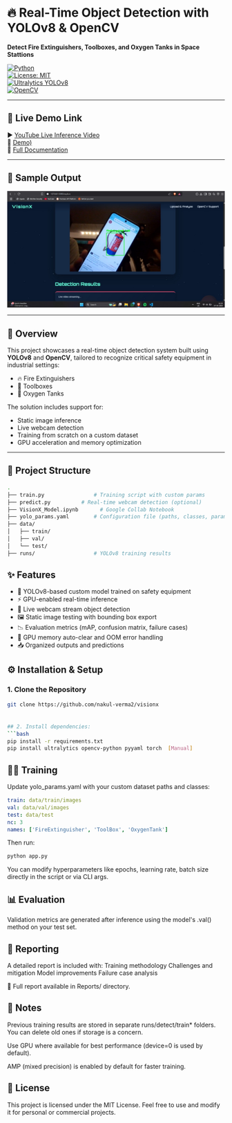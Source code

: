 # 🔥 Real-Time Object Detection with YOLOv8 & OpenCV  
**Detect Fire Extinguishers, Toolboxes, and Oxygen Tanks in Space Stattions**  

[![Python](https://img.shields.io/badge/Python-3.8%2B-blue.svg)](https://www.python.org/downloads/)  
[![License: MIT](https://img.shields.io/badge/License-MIT-yellow.svg)](LICENSE)  
[![Ultralytics YOLOv8](https://img.shields.io/badge/Ultralytics-YOLOv8-green.svg)](https://github.com/ultralytics/ultralytics)  
[![OpenCV](https://img.shields.io/badge/OpenCV-RealTime-blue)](https://opencv.org/)

---

## 🎥 Live Demo  Link
▶️ [YouTube Live Inference Video](https://youtu.be/YIJmG0985mc)  
📂 [Demo)](https://drive.google.com/file/d/1rEJLyOR0bcBAR9EdYqOND9v9tzY8BO5y/view?usp=sharing)  
📘 [Full Documentation](https://visionxdocumentation.netlify.app/)

---

## 📸 Sample Output  
![Live Detection](Reports/live.png)

---

## 🚀 Overview  
This project showcases a real-time object detection system built using **YOLOv8** and **OpenCV**, tailored to recognize critical safety equipment in industrial settings:

- 🔥 Fire Extinguishers  
- 🧰 Toolboxes  
- 🧪 Oxygen Tanks  

The solution includes support for:
- Static image inference  
- Live webcam detection  
- Training from scratch on a custom dataset  
- GPU acceleration and memory optimization

---

## 📁 Project Structure
```bash
.
├── train.py                # Training script with custom params
├── predict.py          # Real-time webcam detection (optional)
├── VisionX_Model.ipynb       # Google Collab Notebook
├── yolo_params.yaml        # Configuration file (paths, classes, params)
├── data/
│   ├── train/
│   ├── val/
│   └── test/
├── runs/                   # YOLOv8 training results
```

## ✨ Features  
- 🧠 YOLOv8-based custom model trained on safety equipment  
- ⚡ GPU-enabled real-time inference  
- 🎥 Live webcam stream object detection  
- 🖼️ Static image testing with bounding box export  
- 📉 Evaluation metrics (mAP, confusion matrix, failure cases)  
- 🧼 GPU memory auto-clear and OOM error handling  
- 📥 Organized outputs and predictions  


## ⚙️ Installation & Setup

### 1. Clone the Repository
```bash
git clone https://github.com/nakul-verma2/visionx


## 2. Install dependencies:
```bash
pip install -r requirements.txt
pip install ultralytics opencv-python pyyaml torch  [Manual]
```

## 🏋️‍♂️ Training
Update yolo_params.yaml with your custom dataset paths and classes:

```yaml
train: data/train/images
val: data/val/images
test: data/test
nc: 3
names: ['FireExtinguisher', 'ToolBox', 'OxygenTank']
```
Then run:

```bash
python app.py
```
You can modify hyperparameters like epochs, learning rate, batch size directly in the script or via CLI args.


## 📊 Evaluation
Validation metrics are generated after inference using the model's .val() method on your test set.

## 📝 Reporting
A detailed report is included with:
Training methodology
Challenges and mitigation
Model improvements
Failure case analysis

📄 Full report available in Reports/ directory.

## 📌 Notes
Previous training results are stored in separate runs/detect/train* folders. You can delete old ones if storage is a concern.

Use GPU where available for best performance (device=0 is used by default).

AMP (mixed precision) is enabled by default for faster training.

## 💬 License
This project is licensed under the MIT License. Feel free to use and modify it for personal or commercial projects.





